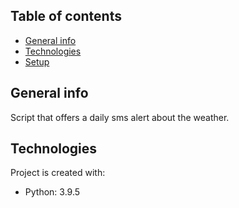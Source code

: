 ## Table of contents

* [General info](#general-info)
* [Technologies](#technologies)
* [Setup](#setup)

## General info

Script that offers a daily sms alert about the weather.

## Technologies

Project is created with:

* Python: 3.9.5
